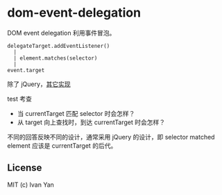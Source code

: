 # dom-event-delegation

DOM event delegation 利用事件冒泡。

```
delegateTarget.addEventListener()
  |
  | element.matches(selector)
  |
event.target
```

除了 jQuery，[其它实现](https://github.com/search?l=JavaScript&q=delegate)

test 考查

- 当 currentTarget 匹配 selector 时会怎样？
- 从 target 向上查找时，到达 currentTarget 时会怎样？

不同的回答反映不同的设计，通常采用 jQuery 的设计，即 selector matched element 应该是 currentTarget 的后代。

## License

MIT (c) Ivan Yan
